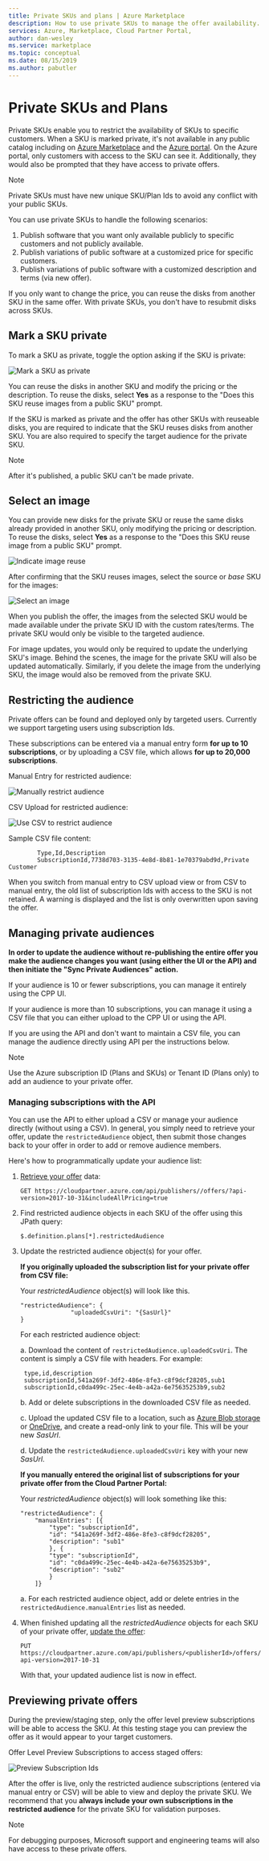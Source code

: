 ```yaml
---
title: Private SKUs and plans | Azure Marketplace
description: How to use private SKUs to manage the offer availability.
services: Azure, Marketplace, Cloud Partner Portal, 
author: dan-wesley
ms.service: marketplace
ms.topic: conceptual
ms.date: 08/15/2019
ms.author: pabutler
---
```


Private SKUs and Plans
============

Private SKUs enable you to restrict the availability of SKUs to specific
customers. When a SKU is marked private, it's not available in any
public catalog including on [Azure
Marketplace](https://azuremarketplace.microsoft.com) and the [Azure
portal](https://portal.azure.com). On the Azure portal, only customers
with access to the SKU can see it. Additionally, they would also be
prompted that they have access to private offers.

>[!NOTE]
>Private SKUs must have new unique SKU/Plan Ids to avoid any
conflict with your public SKUs.

You can use private SKUs to handle the following scenarios:

1.  Publish software that you want only available publicly to specific
    customers and not publicly available.
2.  Publish variations of public software at a customized price for
    specific customers.
3.  Publish variations of public software with a customized description
    and terms (via new offer).

If you only want to change the price, you can reuse the disks from
another SKU in the same offer. With private SKUs, you don't have to resubmit disks across SKUs.

Mark a SKU private
---------------------

To mark a SKU as private, toggle the option asking if the SKU is
private:

![Mark a SKU as private](./media/cloud-partner-portal-publish-virtual-machine/markingskuprivate.png)

You can reuse the disks in another SKU and modify the pricing or the description. To reuse the disks, select **Yes** as a response to the "Does this SKU reuse images from a public SKU" prompt.

If the SKU is marked as private and the offer has other SKUs with
reuseable disks, you are required to indicate that the SKU reuses disks
from another SKU. You are also required to specify the target
audience for the private SKU.

>[!NOTE]
>After it's published, a public SKU can't be made private.

Select an image
------------------

You can provide new disks for the private SKU or reuse the same disks already provided in another SKU, only modifying the pricing or description. To reuse the disks, select **Yes**  as a response to the "Does this SKU reuse image from a public SKU" prompt.

![Indicate image reuse](./media/cloud-partner-portal-publish-virtual-machine/selectimage1.png)

After confirming that the SKU reuses images, select the source or *base* SKU for the images:

![Select an image](./media/cloud-partner-portal-publish-virtual-machine/selectimage2.png)

When you publish the offer, the images from the selected SKU would be
made available under the private SKU ID with the custom rates/terms. The
private SKU would only be visible to the targeted audience.

For image updates, you would only be required to update the underlying
SKU's image. Behind the scenes, the image for the private SKU will also
be updated automatically. Similarly, if you delete the image from the
underlying SKU, the image would also be removed from the private SKU.

Restricting the audience
------------------------

Private offers can be found and deployed only by targeted users.
Currently we support targeting users using subscription Ids.

These subscriptions can be entered via a manual entry form **for up to
10 subscriptions**, or by uploading a CSV file, which allows **for up to
20,000 subscriptions**.

Manual Entry for restricted audience:

![Manually restrict audience](./media/cloud-partner-portal-publish-virtual-machine/restrictaudience1.png)

CSV Upload for restricted audience:

![Use CSV to restrict audience](./media/cloud-partner-portal-publish-virtual-machine/restrictaudience2.png)

Sample CSV file content:

            Type,Id,Description
            SubscriptionId,7738d703-3135-4e8d-8b81-1e70379abd9d,Private Customer

When you switch from manual entry to CSV upload view or from CSV to
manual entry, the old list of subscription Ids with access to the SKU is
not retained. A warning is displayed and the list is only overwritten
upon saving the offer.

Managing private audiences
-------------------------

**In order to update the audience without re-publishing the entire offer you make the audience changes you want (using either the UI or the API) and then initiate the "Sync Private Audiences" action.**

If your audience is 10 or fewer subscriptions, you can manage it entirely using the CPP UI.

If your audience is more than 10 subscriptions, you can manage it using a CSV file that you can either upload to the CPP UI or using the API.

If you are using the API and don't want to maintain a CSV file, you can manage the audience directly using API per the instructions below.

> [!NOTE]
> Use the Azure subscription ID (Plans and SKUs) or Tenant ID (Plans only) to add an audience to your private offer.

###  Managing subscriptions with the API

You can use the API to either upload a CSV or manage your audience directly (without using a CSV). In general, you simply need to retrieve your offer, update the `restrictedAudience` object, then submit those changes back to your offer in order to add or remove audience members.

Here's how to programmatically update your audience list:

1. [Retrieve your offer](cloud-partner-portal-api-retrieve-specific-offer.md) data:

    ```
    GET https://cloudpartner.azure.com/api/publishers//offers/?api-version=2017-10-31&includeAllPricing=true
    ```

2. Find restricted audience objects in each SKU of the offer using this JPath query:

    ```
    $.definition.plans[*].restrictedAudience
    ```
3. Update the restricted audience object(s) for your offer.

    **If you originally uploaded the subscription list for your private offer from CSV file:**

    Your *restrictedAudience* object(s) will look like this.
    ```
    "restrictedAudience": {
                  "uploadedCsvUri": "{SasUrl}"
    }
    ```

    For each restricted audience object:

    a. Download the content of `restrictedAudience.uploadedCsvUri`. The content is simply a CSV file with headers. For example:

        type,id,description
        subscriptionId,541a269f-3df2-486e-8fe3-c8f9dcf28205,sub1
        subscriptionId,c0da499c-25ec-4e4b-a42a-6e75635253b9,sub2

    b. Add or delete subscriptions in the downloaded CSV file as needed.

    c. Upload the updated CSV file to a location, such as [Azure Blob storage](../../storage/blobs/storage-blobs-overview.md) or [OneDrive](https://onedrive.live.com), and create a read-only link to your file. This will be your new *SasUrl*.

    d. Update the `restrictedAudience.uploadedCsvUri` key with your new *SasUrl*.

    **If you manually entered the original list of subscriptions for your private offer from the Cloud Partner Portal:**

    Your *restrictedAudience* object(s)
 will look something like this:

    ```
    "restrictedAudience": {
        "manualEntries": [{
            "type": "subscriptionId",
            "id": "541a269f-3df2-486e-8fe3-c8f9dcf28205",
            "description": "sub1"
            }, {
            "type": "subscriptionId",
            "id": "c0da499c-25ec-4e4b-a42a-6e75635253b9",
            "description": "sub2"
            }
        ]}
    ```

    a. For each restricted audience object, add or delete entries in the `restrictedAudience.manualEntries` list as needed.

4. When finished updating all the *restrictedAudience* objects for each SKU of your private offer, [update the offer](cloud-partner-portal-api-creating-offer.md):

    ```
    PUT https://cloudpartner.azure.com/api/publishers/<publisherId>/offers/<offerId>?api-version=2017-10-31
    ```
    With that, your updated audience list is now in effect.

Previewing private offers
-------------------------

During the preview/staging step, only the offer level preview
subscriptions will be able to access the SKU. At this testing stage
you can preview the offer as it would appear to your
target customers.

Offer Level Preview Subscriptions to access staged offers:

![Preview Subscription Ids](./media/cloud-partner-portal-publish-virtual-machine/previewoffer1.png)

After the offer is live, only the restricted audience subscriptions
(entered via manual entry or CSV) will be able to view and deploy the
private SKU. We recommend that you **always include your own
subscriptions in the restricted audience** for the private SKU for
validation purposes.

>[!NOTE]
>For debugging purposes, Microsoft support and engineering
teams will also have access to these private offers.
